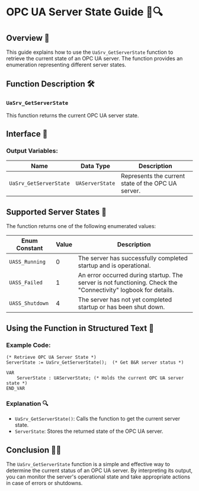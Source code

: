 # OPC UA Server State Guide 📡🔍

## Overview 🚀

This guide explains how to use the `UaSrv_GetServerState` function to retrieve the current state of an OPC UA server. The function provides an enumeration representing different server states.

## Function Description 🛠️

### `UaSrv_GetServerState`

This function returns the current OPC UA server state.

## Interface 📡

### Output Variables:

| Name                  | Data Type       | Description  |
|----------------------|----------------|-------------|
| `UaSrv_GetServerState` | `UAServerState` | Represents the current state of the OPC UA server. |

## Supported Server States 🔄

The function returns one of the following enumerated values:

| Enum Constant    | Value | Description |
|-----------------|-------|-------------|
| `UASS_Running`  | 0     | The server has successfully completed startup and is operational. |
| `UASS_Failed`   | 1     | An error occurred during startup. The server is not functioning. Check the "Connectivity" logbook for details. |
| `UASS_Shutdown` | 4     | The server has not yet completed startup or has been shut down. |

## Using the Function in Structured Text 📝

### Example Code:

```structured-text
(* Retrieve OPC UA Server State *)
ServerState := UaSrv_GetServerState();  (* Get B&R server status *)

VAR
    ServerState : UAServerState; (* Holds the current OPC UA server state *)
END_VAR
```

### Explanation 🔍
- `UaSrv_GetServerState()`: Calls the function to get the current server state.
- `ServerState`: Stores the returned state of the OPC UA server.

## Conclusion 🎯✅

The `UaSrv_GetServerState` function is a simple and effective way to determine the current status of an OPC UA server. By interpreting its output, you can monitor the server's operational state and take appropriate actions in case of errors or shutdowns.

